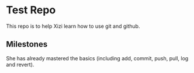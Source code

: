 Test Repo
=========

This repo is to help Xizi learn how to use git and github.

Milestones
----------

She has already mastered the basics (including add, commit, push, pull, log and revert).
